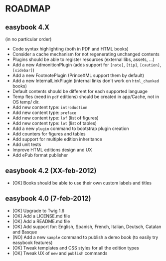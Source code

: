 # ROADMAP #

## easybook 4.X ##

(in no particular order)

  * Code syntax highlighting (both in PDF and HTML books)
  * Consider a cache mechanism for not regenerating unchanged contents
  * Plugins should be able to register resources (external libs, assets, ...)
  * Add a new AdmonitionPlugin (adds support for `[note]`, `[tip]`, `[caution]`, `[sidebar]`)
  * Add a new FootnotePlugin (PrinceXML support them by default)
  * Add a new InternalLinkPlugin (internal links don't work on `html_chunked` books)
  * Default contents should be different for each supported language
  * Temp fles (need in `pdf` editions) should be created in app/Cache, not in OS temp/ dir.
  * Add new content type: `introduction`
  * Add new content type: `preface`
  * Add new content type: `lof` (list of figures)
  * Add new content type: `lot` (list of tables)
  * Add a new `plugin` command to bootstrap plugin creation
  * Add counters for figures and tables
  * Add support for multiple edition inheritance
  * Add unit tests
  * Improve HTML editions design and UX
  * Add ePub format publisher


## easybook 4.2 (XX-feb-2012) ##

  * [OK] Books should be able to use their own custom labels and titles

## easybook 4.0 (7-feb-2012) ##

  * [OK] Upgrade to Twig 1.6
  * [OK] Add a LICENSE.md file
  * [OK] Add a README.md file
  * [OK] Add support for: English, Spanish, French, Italian, Deutsch, Catalan and Basque
  * [NO] Add a new `sample` command to publish a demo book (to easily try easybook features)
  * [OK] Tweak templates and CSS styles for all the edition types
  * [OK] Tweak UX of `new` and `publish` commands